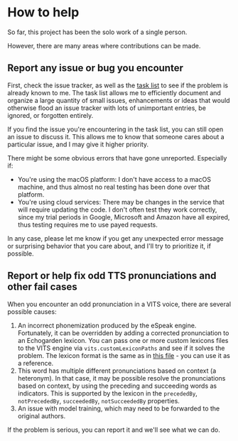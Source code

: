 # How to help

So far, this project has been the solo work of a single person.

However, there are many areas where contributions can be made.

## Report any issue or bug you encounter

First, check the issue tracker, as well as the [task list](Tasklist.md) to see if the problem is already known to me. The task list allows me to efficiently document and organize a large quantity of small issues, enhancements or ideas that would otherwise flood an issue tracker with lots of unimportant entries, be ignored, or forgotten entirely.

If you find the issue you're encountering in the task list, you can still open an issue to discuss it. This allows me to know that someone cares about a particular issue, and I may give it higher priority.

There might be some obvious errors that have gone unreported. Especially if:
* You're using the macOS platform: I don't have access to a macOS machine, and thus almost no real testing has been done over that platform.
* You're using cloud services: There may be changes in the service that will require updating the code. I don't often test they work correctly, since my trial periods in Google, Microsoft and Amazon have all expired, thus testing requires me to use payed requests.

In any case, please let me know if you get any unexpected error message or surprising behavior that you care about, and I'll try to prioritize it, if possible.

## Report or help fix odd TTS pronunciations and other fail cases

When you encounter an odd pronunciation in a VITS voice, there are several possible causes:

1. An incorrect phonemization produced by the eSpeak engine. Fortunately, it can be overridden by adding a corrected pronunciation to an Echogarden lexicon. You can pass one or more custom lexicons files to the VITS engine via `vits.customLexiconPaths` and see if it solves the problem. The lexicon format is the same as in [this file](https://github.com/echogarden-project/echogarden/blob/main/data/lexicons/heteronyms.en.json) - you can use it as a reference.
1. This word has multiple different pronunciations based on context (a heteronym). In that case, it may be possible resolve the pronunciations based on context, by using the preceding and succeeding words as indicators. This is supported by the lexicon in the `precededBy`, `notPrecededBy`, `succeededBy`, `notSucceededBy` properties.
1. An issue with model training, which may need to be forwarded to the original authors.

If the problem is serious, you can report it and we'll see what we can do.
